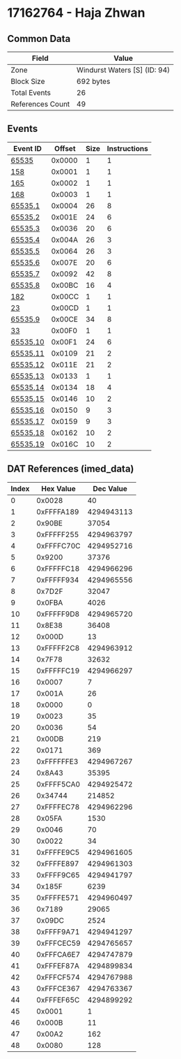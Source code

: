 # 17162764 - Haja Zhwan

## Common Data

| Field            | Value                        |
|------------------|------------------------------|
| Zone             | Windurst Waters [S] (ID: 94) |
| Block Size       | 692 bytes                    |
| Total Events     | 26                           |
| References Count | 49                           |

## Events

| Event ID                  | Offset   |   Size |   Instructions |
|---------------------------|----------|--------|----------------|
| [65535](./65535.md)       | 0x0000   |      1 |              1 |
| [158](./158.md)           | 0x0001   |      1 |              1 |
| [165](./165.md)           | 0x0002   |      1 |              1 |
| [168](./168.md)           | 0x0003   |      1 |              1 |
| [65535.1](./65535.1.md)   | 0x0004   |     26 |              8 |
| [65535.2](./65535.2.md)   | 0x001E   |     24 |              6 |
| [65535.3](./65535.3.md)   | 0x0036   |     20 |              6 |
| [65535.4](./65535.4.md)   | 0x004A   |     26 |              3 |
| [65535.5](./65535.5.md)   | 0x0064   |     26 |              3 |
| [65535.6](./65535.6.md)   | 0x007E   |     20 |              6 |
| [65535.7](./65535.7.md)   | 0x0092   |     42 |              8 |
| [65535.8](./65535.8.md)   | 0x00BC   |     16 |              4 |
| [182](./182.md)           | 0x00CC   |      1 |              1 |
| [23](./23.md)             | 0x00CD   |      1 |              1 |
| [65535.9](./65535.9.md)   | 0x00CE   |     34 |              8 |
| [33](./33.md)             | 0x00F0   |      1 |              1 |
| [65535.10](./65535.10.md) | 0x00F1   |     24 |              6 |
| [65535.11](./65535.11.md) | 0x0109   |     21 |              2 |
| [65535.12](./65535.12.md) | 0x011E   |     21 |              2 |
| [65535.13](./65535.13.md) | 0x0133   |      1 |              1 |
| [65535.14](./65535.14.md) | 0x0134   |     18 |              4 |
| [65535.15](./65535.15.md) | 0x0146   |     10 |              2 |
| [65535.16](./65535.16.md) | 0x0150   |      9 |              3 |
| [65535.17](./65535.17.md) | 0x0159   |      9 |              3 |
| [65535.18](./65535.18.md) | 0x0162   |     10 |              2 |
| [65535.19](./65535.19.md) | 0x016C   |     10 |              2 |

## DAT References (imed_data)

|   Index | Hex Value   |   Dec Value |
|---------|-------------|-------------|
|       0 | 0x0028      |          40 |
|       1 | 0xFFFFA189  |  4294943113 |
|       2 | 0x90BE      |       37054 |
|       3 | 0xFFFFF255  |  4294963797 |
|       4 | 0xFFFFC70C  |  4294952716 |
|       5 | 0x9200      |       37376 |
|       6 | 0xFFFFFC18  |  4294966296 |
|       7 | 0xFFFFF934  |  4294965556 |
|       8 | 0x7D2F      |       32047 |
|       9 | 0x0FBA      |        4026 |
|      10 | 0xFFFFF9D8  |  4294965720 |
|      11 | 0x8E38      |       36408 |
|      12 | 0x000D      |          13 |
|      13 | 0xFFFFF2C8  |  4294963912 |
|      14 | 0x7F78      |       32632 |
|      15 | 0xFFFFFC19  |  4294966297 |
|      16 | 0x0007      |           7 |
|      17 | 0x001A      |          26 |
|      18 | 0x0000      |           0 |
|      19 | 0x0023      |          35 |
|      20 | 0x0036      |          54 |
|      21 | 0x00DB      |         219 |
|      22 | 0x0171      |         369 |
|      23 | 0xFFFFFFE3  |  4294967267 |
|      24 | 0x8A43      |       35395 |
|      25 | 0xFFFF5CA0  |  4294925472 |
|      26 | 0x34744     |      214852 |
|      27 | 0xFFFFEC78  |  4294962296 |
|      28 | 0x05FA      |        1530 |
|      29 | 0x0046      |          70 |
|      30 | 0x0022      |          34 |
|      31 | 0xFFFFE9C5  |  4294961605 |
|      32 | 0xFFFFE897  |  4294961303 |
|      33 | 0xFFFF9C65  |  4294941797 |
|      34 | 0x185F      |        6239 |
|      35 | 0xFFFFE571  |  4294960497 |
|      36 | 0x7189      |       29065 |
|      37 | 0x09DC      |        2524 |
|      38 | 0xFFFF9A71  |  4294941297 |
|      39 | 0xFFFCEC59  |  4294765657 |
|      40 | 0xFFFCA6E7  |  4294747879 |
|      41 | 0xFFFEF87A  |  4294899834 |
|      42 | 0xFFFCF574  |  4294767988 |
|      43 | 0xFFFCE367  |  4294763367 |
|      44 | 0xFFFEF65C  |  4294899292 |
|      45 | 0x0001      |           1 |
|      46 | 0x000B      |          11 |
|      47 | 0x00A2      |         162 |
|      48 | 0x0080      |         128 |
